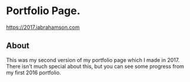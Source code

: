 # Portfolio Page.
https://2017.iabrahamson.com

## About
This was my second version of my portfolio page which I made in 2017. There isn't much special about this, but you can see some progress from my first 2016 portfolio.
